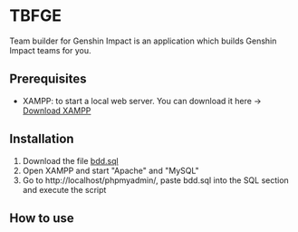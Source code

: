 # TBFGE
Team builder for Genshin Impact is an application which builds Genshin Impact teams for you.

## Prerequisites
* XAMPP: to start a local web server. You can download it here -> <a href="https://www.apachefriends.org/fr/index.html" target="_blank">Download XAMPP</a>

## Installation
1. Download the file <a href="https://github.com/rubenclerc/TBFGE/blob/main/bdd.sql" target="_blank">bdd.sql</a>
2. Open XAMPP and start "Apache" and "MySQL"
3. Go to http://localhost/phpmyadmin/, paste bdd.sql into the SQL section and execute the script

## How to use
